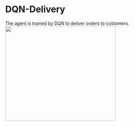 # DQN-Delivery
The agent is trained by DQN to deliver orders to customers.  
<img src="https://user-images.githubusercontent.com/86182918/124696488-25bca680-df20-11eb-82c4-00452757d20c.gif" width="350" height="300">
